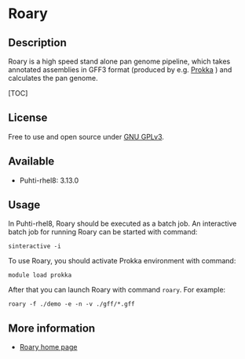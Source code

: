 # Roary

## Description

Roary is a high speed stand alone pan genome pipeline, which takes annotated assemblies in 
GFF3 format (produced by e.g. [Prokka](./prokka.md) ) and calculates the pan genome.

[TOC]

## License

Free to use and open source under [GNU GPLv3](https://www.gnu.org/licenses/gpl-3.0.html).

## Available

*   Puhti-rhel8: 3.13.0 
## Usage

In Puhti-rhel8, Roary should be executed as a batch job. An interactive batch job for running Roary can be started with command:

```text
sinteractive -i 
```
 
To use Roary, you should activate Prokka environment with command:

```text
module load prokka
```

After that you can launch Roary with command `roary`. For example:

```text
roary -f ./demo -e -n -v ./gff/*.gff
```

## More information

*   [Roary home page](https://sanger-pathogens.github.io/Roary/)

